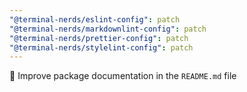 ```yaml
---
"@terminal-nerds/eslint-config": patch
"@terminal-nerds/markdownlint-config": patch
"@terminal-nerds/prettier-config": patch
"@terminal-nerds/stylelint-config": patch
---
```


📝 Improve package documentation in the `README.md` file
